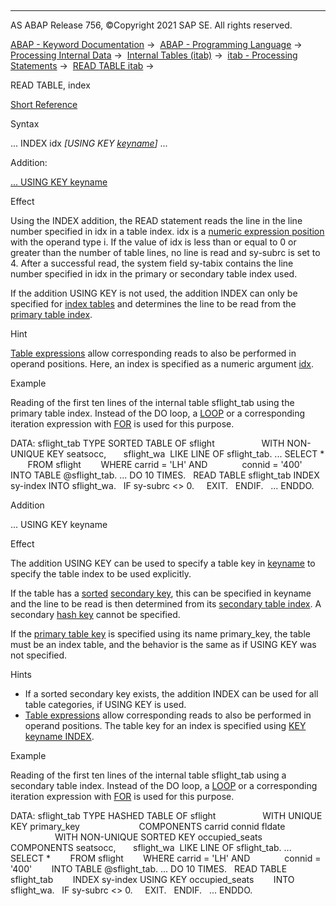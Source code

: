   

* * *

AS ABAP Release 756, ©Copyright 2021 SAP SE. All rights reserved.

[ABAP - Keyword Documentation](javascript:call_link\('abenabap.htm'\)) →  [ABAP - Programming Language](javascript:call_link\('abenabap_reference.htm'\)) →  [Processing Internal Data](javascript:call_link\('abenabap_data_working.htm'\)) →  [Internal Tables (itab)](javascript:call_link\('abenitab.htm'\)) →  [itab - Processing Statements](javascript:call_link\('abentable_processing_statements.htm'\)) →  [READ TABLE itab](javascript:call_link\('abapread_table.htm'\)) → 

READ TABLE, index

[Short Reference](javascript:call_link\('abapread_table_itab_shortref.htm'\))

Syntax

... INDEX idx *\[*USING KEY [keyname](javascript:call_link\('abenkeyname.htm'\))*\]* ...

Addition:

[... USING KEY keyname](#!ABAP_ONE_ADD@1@)

Effect

Using the INDEX addition, the READ statement reads the line in the line number specified in idx in a table index. idx is a [numeric expression position](javascript:call_link\('abennumerical_expr_position_glosry.htm'\) "Glossary Entry") with the operand type i. If the value of idx is less than or equal to 0 or greater than the number of table lines, no line is read and sy-subrc is set to 4. After a successful read, the system field sy-tabix contains the line number specified in idx in the primary or secondary table index used.

If the addition USING KEY is not used, the addition INDEX can only be specified for [index tables](javascript:call_link\('abenindex_table_glosry.htm'\) "Glossary Entry") and determines the line to be read from the [primary table index](javascript:call_link\('abenprimary_table_index_glosry.htm'\) "Glossary Entry").

Hint

[Table expressions](javascript:call_link\('abentable_expression_glosry.htm'\) "Glossary Entry") allow corresponding reads to also be performed in operand positions. Here, an index is specified as a numeric argument [idx](javascript:call_link\('abentable_exp_itab_line.htm'\)).

Example

Reading of the first ten lines of the internal table sflight\_tab using the primary table index. Instead of the DO loop, a [LOOP](javascript:call_link\('abaploop_at_itab.htm'\)) or a corresponding iteration expression with [FOR](javascript:call_link\('abenfor_itab.htm'\)) is used for this purpose.

DATA: sflight\_tab TYPE SORTED TABLE OF sflight
                  WITH NON-UNIQUE KEY seatsocc,
      sflight\_wa  LIKE LINE OF sflight\_tab.
...
SELECT \*
       FROM sflight
       WHERE carrid = 'LH' AND
             connid = '400'
       INTO TABLE @sflight\_tab.
...
DO 10 TIMES.
  READ TABLE sflight\_tab INDEX sy-index INTO sflight\_wa.
  IF sy-subrc <> 0.
    EXIT.
  ENDIF.
  ...
ENDDO.

Addition   

... USING KEY keyname

Effect

The addition USING KEY can be used to specify a table key in [keyname](javascript:call_link\('abenkeyname.htm'\)) to specify the table index to be used explicitly.

If the table has a [sorted](javascript:call_link\('abensorted_key_glosry.htm'\) "Glossary Entry") [secondary key](javascript:call_link\('abensecondary_table_key_glosry.htm'\) "Glossary Entry"), this can be specified in keyname and the line to be read is then determined from its [secondary table index](javascript:call_link\('abensecondary_table_index_glosry.htm'\) "Glossary Entry"). A secondary [hash key](javascript:call_link\('abenhash_key_glosry.htm'\) "Glossary Entry") cannot be specified.

If the [primary table key](javascript:call_link\('abenprimary_table_key_glosry.htm'\) "Glossary Entry") is specified using its name primary\_key, the table must be an index table, and the behavior is the same as if USING KEY was not specified.

Hints

-   If a sorted secondary key exists, the addition INDEX can be used for all table categories, if USING KEY is used.
-   [Table expressions](javascript:call_link\('abentable_expression_glosry.htm'\) "Glossary Entry") allow corresponding reads to also be performed in operand positions. The table key for an index is specified using [KEY keyname INDEX](javascript:call_link\('abentable_exp_itab_line.htm'\)).

Example

Reading of the first ten lines of the internal table sflight\_tab using a secondary table index. Instead of the DO loop, a [LOOP](javascript:call_link\('abaploop_at_itab.htm'\)) or a corresponding iteration expression with [FOR](javascript:call_link\('abenfor_itab.htm'\)) is used for this purpose.

DATA: sflight\_tab TYPE HASHED TABLE OF sflight
                  WITH UNIQUE KEY primary\_key
                       COMPONENTS carrid connid fldate
                  WITH NON-UNIQUE SORTED KEY occupied\_seats
                       COMPONENTS seatsocc,
      sflight\_wa  LIKE LINE OF sflight\_tab.
...
SELECT \*
       FROM sflight
       WHERE carrid = 'LH' AND
             connid = '400'
       INTO TABLE @sflight\_tab.
...
DO 10 TIMES.
  READ TABLE sflight\_tab
       INDEX sy-index USING KEY occupied\_seats
       INTO sflight\_wa.
  IF sy-subrc <> 0.
    EXIT.
  ENDIF.
  ...
ENDDO.
